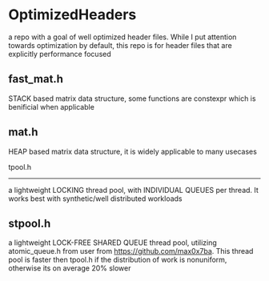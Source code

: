 # OptimizedHeaders
a repo with a goal of well optimized header files. While I put attention towards optimization by default, this repo is for header files that are explicitly performance focused

fast_mat.h
------------------------------------------
STACK based matrix data structure, some functions are constexpr which is benificial when applicable

mat.h
------------------------------------------
HEAP based matrix data structure, it is widely applicable to many usecases

tpool.h

------------------------------------------
a lightweight LOCKING thread pool, with INDIVIDUAL QUEUES per thread. It works best with synthetic/well distributed workloads

stpool.h
------------------------------------------
a lightweight LOCK-FREE SHARED QUEUE thread pool, utilizing atomic_queue.h from user from https://github.com/max0x7ba. This thread pool is faster then tpool.h if the distribution of work is nonuniform, otherwise its on average 20% slower
